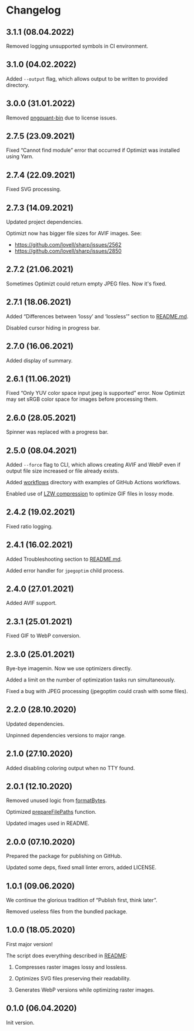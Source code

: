 # Changelog

## 3.1.1 (08.04.2022)

Removed logging unsupported symbols in CI environment.


## 3.1.0 (04.02.2022)

Added `--output` flag, which allows output to be written to provided directory.


## 3.0.0 (31.01.2022)

Removed [pngquant-bin](https://github.com/imagemin/pngquant-bin) due to license issues.


## 2.7.5 (23.09.2021)

Fixed “Cannot find module” error that occurred if Optimizt was installed using Yarn.


## 2.7.4 (22.09.2021)

Fixed SVG processing.


## 2.7.3 (14.09.2021)

Updated project dependencies.

Optimizt now has bigger file sizes for AVIF images. See:

- <https://github.com/lovell/sharp/issues/2562>
- <https://github.com/lovell/sharp/issues/2850>


## 2.7.2 (21.06.2021)

Sometimes Optimizt could return empty JPEG files. Now it's fixed.


## 2.7.1 (18.06.2021)

Added “Differences between ‘lossy’ and ‘lossless’” section to [README.md](README.md).

Disabled cursor hiding in progress bar.


## 2.7.0 (16.06.2021)

Added display of summary.


## 2.6.1 (11.06.2021)

Fixed “Only YUV color space input jpeg is supported” error.
Now Optimizt may set sRGB color space for images before processing them.


## 2.6.0 (28.05.2021)

Spinner was replaced with a progress bar.


## 2.5.0 (08.04.2021)

Added `--force` flag to CLI, which allows creating AVIF and WebP even if output file size increased or file already exists.

Added [workflows](./workflows) directory with examples of GitHub Actions workflows.

Enabled use of [LZW compression](https://github.com/kohler/gifsicle/commit/0fd160b506ab0c4bce9f6852b494dc2b4ac9733f)
to optimize GIF files in lossy mode.


## 2.4.2 (19.02.2021)

Fixed ratio logging.


## 2.4.1 (16.02.2021)

Added Troubleshooting section to [README.md](README.md).

Added error handler for `jpegoptim` child process.


## 2.4.0 (27.01.2021)

Added AVIF support.


## 2.3.1 (25.01.2021)

Fixed GIF to WebP conversion.


## 2.3.0 (25.01.2021)

Bye-bye imagemin. Now we use optimizers directly.

Added a limit on the number of optimization tasks run simultaneously.

Fixed a bug with JPEG processing (jpegoptim could crash with some files).


## 2.2.0 (28.10.2020)

Updated dependencies.

Unpinned dependencies versions to major range.



## 2.1.0 (27.10.2020)

Added disabling coloring output when no TTY found.


## 2.0.1 (12.10.2020)

Removed unused logic from [formatBytes](lib/formatBytes.js).

Optimized [prepareFilePaths](lib/prepareFilePaths.js) function.

Updated images used in README.


## 2.0.0 (07.10.2020)

Prepared the package for publishing on GitHub.

Updated some deps, fixed small linter errors, added LICENSE.


## 1.0.1 (09.06.2020)

We continue the glorious tradition of “Publish first, think later”.

Removed useless files from the bundled package.


## 1.0.0 (18.05.2020)

First major version!

The script does everything described in [README](./README.md):

1. Compresses raster images lossy and lossless.

2. Optimizes SVG files preserving their readability.

3. Generates WebP versions while optimizing raster images.


## 0.1.0 (06.04.2020)

Init version.
